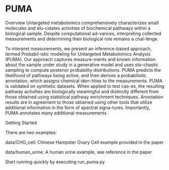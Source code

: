 # PUMA

Overview
Untargeted metabolomics comprehensively characterizes small molecules and elu-cidates activities of biochemical pathways within a biological sample. Despite computational ad-vances, interpreting collected measurements and determining their biological role remains a chal-lenge.

To interpret measurements, we present an inference-based approach, termed Probabil-istic modeling for Untargeted Metabolomics Analysis (PUMA). Our approach captures measure-ments and known information about the sample under study in a generative model and uses sto-chastic sampling to compute posterior probability distributions. PUMA predicts the likelihood of pathways being active, and then derives a probabilistic annotation, which assigns chemical iden-tities to the measurements. PUMA is validated on synthetic datasets. When applied to test cas-es, the resulting pathway activities are biologically meaningful and distinctly different from those obtained using statistical pathway enrichment techniques. Annotation results are in agreement to those obtained using other tools that utilize additional information in the form of spectral signa-tures. Importantly, PUMA annotates many additional measurements. 

Getting Started

There are two examples: 

data/CHO_cell: Chinese Hampster Ovary Cell example provided in the paper

data/human_urine: A human urine example, see reference in the paper

Start running quickly by executing run_puma.py

